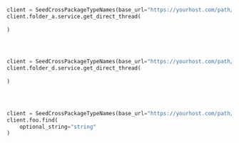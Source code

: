 ```python


client = SeedCrossPackageTypeNames(base_url="https://yourhost.com/path/to/api", )        
client.folder_a.service.get_direct_thread(
	
)
 
```                        


```python


client = SeedCrossPackageTypeNames(base_url="https://yourhost.com/path/to/api", )        
client.folder_d.service.get_direct_thread(
	
)
 
```                        


```python


client = SeedCrossPackageTypeNames(base_url="https://yourhost.com/path/to/api", )        
client.foo.find(
	optional_string="string"
)
 
```                        



